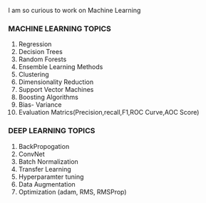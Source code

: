 I am so curious to work on Machine Learning
### MACHINE LEARNING TOPICS
1) Regression
2) Decision Trees
3) Random Forests
4) Ensemble Learning Methods
5) Clustering
6) Dimensionality Reduction
7) Support Vector Machines
8) Boosting Algorithms
9) Bias- Variance
10) Evaluation Matrics(Precision,recall,F1,ROC Curve,AOC Score)
### DEEP LEARNING TOPICS
1) BackPropogation
2) ConvNet
3) Batch Normalization
4) Transfer Learning
5) Hyperparamter tuning
6) Data Augmentation
7) Optimization (adam, RMS, RMSProp)
